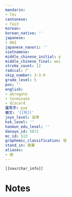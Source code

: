 ```yaml
---
mandarin:
- fèi
cantonese:
- fai3
korean:
korean_native: ''
japanese:
- HAI
japanese_nanori: ''
vietnamese:
middle_chinese_initial: p
middle_chinese_final: ʉɐi
stroke_count: 12
radical: 广
skip_number: 3-3-9
grade_level: 5
pos: ''
english:
- abrogate
- terminate
- discard
羅馬字: pye
韓文: '[[펴]]'
joyo_level: 高等
hsk_level: ''
hanmun_edu_level: ''
danayo_id: 5072
mc_id: 513
graphemic_classification: 發
stand_in: 廃棄
aliases:
- 廢
---
```

```meta-bind-embed
[[nav/char_info]]
```

# Notes

